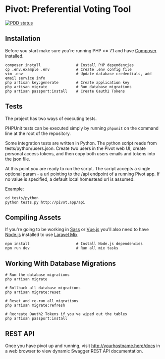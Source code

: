 # Pivot: Preferential Voting Tool

[![PDD status](http://www.0pdd.com/svg?name=pivot-libre/pivot)](http://www.0pdd.com/p?name=pivot-libre/pivot)

## Installation

Before you start make sure you're running PHP >= 7.1 and have
[Composer](https://getcomposer.org/download/) installed.

```shell
composer install                # Install PHP dependencies
cp .env.example .env            # Create .env config file
vim .env                        # Update database credentials, add email service info
php artisan key:generate        # Create application key
php artisan migrate             # Run database migrations
php artisan passport:install    # Create Oauth2 Tokens
```

## Tests

The project has two ways of executing tests.

PHPUnit tests can be executed simply by running `phpunit` on the command line at the root of the repository.

Some integration tests are written in Python. The python script reads from tests/python/users.json. Create two users in the Pivot web UI, create personal access tokens, and then copy both users emails and tokens into the json file.

At this point you are ready to run the script. The script accepts a single optional param - a url pointing to the /api endpoint of a running Pivot app. If no value is specified, a default local homestead url is assumed.

Example:

```shell
cd tests/python
python tests.py http://pivot.app/api
```

## Compiling Assets

If you're going to be working in [Sass](http://sass-lang.com/) or
[Vue.js](https://vuejs.org/) you'll also need to have
[Node.js](https://nodejs.org/en/) installed to use
[Laravel Mix](https://laravel.com/docs/5.4/mix)

```shell
npm install                     # Install Node.js dependencies
npm run dev                     # Run all mix tasks
```

## Working With Database Migrations

```shell
# Run the database migrations
php artisan migrate

# Rollback all database migrations
php artisan migrate:reset

# Reset and re-run all migrations
php artisan migrate:refresh

# Recreate Oauth2 Tokens if you've wiped out the tables
php artisan passport:install
```

## REST API
Once you have pivot up and running, visit http://yourhostname.here/docs in a web browser to view dynamic Swagger REST API documentation.

